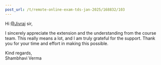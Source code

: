 ```yaml
---
post_url: /t/remote-online-exam-tds-jan-2025/168832/103
---
```

Hi [@Jivraj](/u/jivraj) sir,

I sincerely appreciate the extension and the understanding from the course team. This really means a lot, and I am truly grateful for the support. Thank you for your time and effort in making this possible.

Kind regards,  
Shambhavi Verma